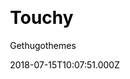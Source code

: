 ---
title: Touchy
github: https://github.com/gethugothemes/touchy-hugo
demo: https://demo.gethugothemes.com/touchy/site/
author: Gethugothemes
ssg:
  - Hugo
cms:
  - Forestry
css:
  - Bootstrap
category:
  - Blog
date: 2018-07-15T10:07:51.000Z
description: >-
  Touchy is a minimal personal blog theme powered by Hugo. This theme is 100%
  mobile responsive.
draft: false
publish_date: '2021-01-06T10:05:54Z'
update_date: '2022-06-01T05:31:16Z'
github_star: 3
github_fork: 8
---